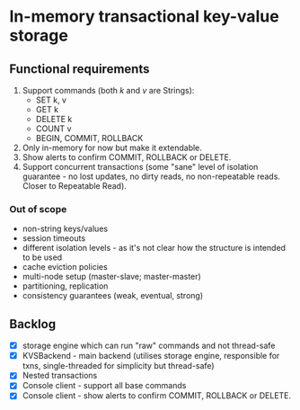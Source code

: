 # In-memory transactional key-value storage

## Functional requirements
1. Support commands (both *k* and _v_ are Strings):
   * SET k, v
   * GET k
   * DELETE k
   * COUNT v
   * BEGIN, COMMIT, ROLLBACK
2. Only in-memory for now but make it extendable.
3. Show alerts to confirm COMMIT, ROLLBACK or DELETE.
4. Support concurrent transactions (some "sane" level of isolation guarantee - no lost updates, no dirty reads, no non-repeatable reads. Closer to Repeatable Read).

### Out of scope
   * non-string keys/values
   * session timeouts
   * different isolation levels - as it's not clear how the structure is intended to be used
   * cache eviction policies
   * multi-node setup (master-slave; master-master)
   * partitioning, replication
   * consistency guarantees (weak, eventual, strong)
    
## Backlog
 - [x] storage engine which can run "raw" commands and not thread-safe
 - [x] KVSBackend - main backend (utilises storage engine, responsible for txns, single-threaded for simplicity but thread-safe)
 - [x] Nested transactions
 - [x] Console client - support all base commands
 - [x] Console client - show alerts to confirm COMMIT, ROLLBACK or DELETE.
